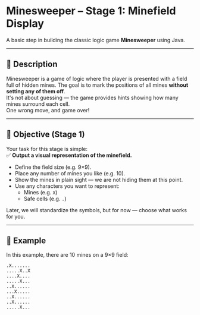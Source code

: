 # Minesweeper – Stage 1: Minefield Display

A basic step in building the classic logic game **Minesweeper** using Java.

---

## 🧠 Description

Minesweeper is a game of logic where the player is presented with a field full of hidden mines. The goal is to mark the positions of all mines **without setting any of them off**.  
It's not about guessing — the game provides hints showing how many mines surround each cell.  
One wrong move, and game over!

---

## 🎯 Objective (Stage 1)

Your task for this stage is simple:  
✅ **Output a visual representation of the minefield.**

- Define the field size (e.g. 9×9).
- Place any number of mines you like (e.g. 10).
- Show the mines in plain sight — we are not hiding them at this point.
- Use any characters you want to represent:
    - Mines (e.g. `X`)
    - Safe cells (e.g. `.`)

Later, we will standardize the symbols, but for now — choose what works for you.

---

## 📌 Example

In this example, there are 10 mines on a 9×9 field:
```text
.X.......
.....X..X
....X....
.....X...
..X......
...X.....
..X......
..X......
.....X...
